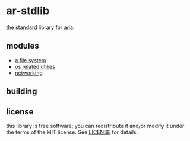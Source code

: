 # ar-stdlib
the standard library for [aria](https://github.com/emekoi/aria).

## modules
* [a file system](fs)
* [os related utilies](os)
* [networking](net)

## building

## license
this library is free software; you can redistribute it and/or modify it under
the terms of the MIT license. See [LICENSE](LICENSE) for details.
